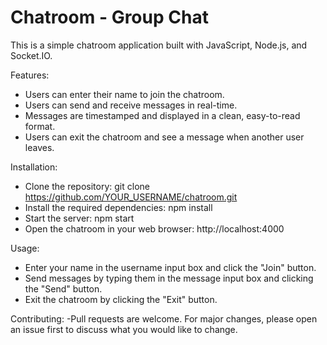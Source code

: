 # Chatroom - Group Chat

This is a simple chatroom application built with JavaScript, Node.js, and Socket.IO.

Features:
- Users can enter their name to join the chatroom.
- Users can send and receive messages in real-time.
- Messages are timestamped and displayed in a clean, easy-to-read format.
- Users can exit the chatroom and see a message when another user leaves.

Installation:
- Clone the repository: git clone https://github.com/YOUR_USERNAME/chatroom.git
- Install the required dependencies: npm install
- Start the server: npm start
- Open the chatroom in your web browser: http://localhost:4000

Usage:
- Enter your name in the username input box and click the "Join" button.
- Send messages by typing them in the message input box and clicking the "Send" button.
- Exit the chatroom by clicking the "Exit" button.

Contributing:
-Pull requests are welcome. For major changes, please open an issue first to discuss what you would like to change.
